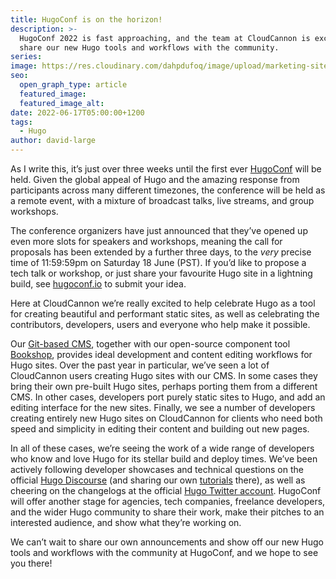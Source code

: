 ```yaml
---
title: HugoConf is on the horizon!
description: >-
  HugoConf 2022 is fast approaching, and the team at CloudCannon is excited to
  share our new Hugo tools and workflows with the community.
series:
image: https://res.cloudinary.com/dahpdufoq/image/upload/marketing-site/hugoconf.jpg
seo:
  open_graph_type: article
  featured_image:
  featured_image_alt:
date: 2022-06-17T05:00:00+1200
tags:
  - Hugo
author: david-large
---
```

As I write this, it’s just over three weeks until the first ever [HugoConf](https://hugoconf.io) will be held. Given the global appeal of Hugo and the amazing response from participants across many different timezones, the conference will be held as a remote event, with a mixture of broadcast talks, live streams, and group workshops.

The conference organizers have just announced that they’ve opened up even more slots for speakers and workshops, meaning the call for proposals has been extended by a further three days, to the *very* precise time of 11:59:59pm on Saturday 18 June (PST). If you’d like to propose a tech talk or workshop, or just share your favourite Hugo site in a lightning build, see [hugoconf.io](https://hugoconf.io) to submit your idea.

Here at CloudCannon we’re really excited to help celebrate Hugo as a tool for creating beautiful and performant static sites, as well as celebrating the contributors, developers, users and everyone who help make it possible.

Our [Git-based CMS](https://cloudcannon.com/git-cms/), together with our open-source component tool [Bookshop](https://github.com/CloudCannon/bookshop), provides ideal development and content editing workflows for Hugo sites. Over the past year in particular, we’ve seen a lot of CloudCannon users creating Hugo sites with our CMS. In some cases they bring their own pre-built Hugo sites, perhaps porting them from a different CMS. In other cases, developers port purely static sites to Hugo, and add an editing interface for the new sites. Finally, we see a number of developers creating entirely new Hugo sites on CloudCannon for clients who need both speed and simplicity in editing their content and building out new pages.

In all of these cases, we’re seeing the work of a wide range of developers who know and love Hugo for its stellar build and deploy times. We’ve been actively following developer showcases and technical questions on the official [Hugo Discourse](https://discourse.gohugo.io/) (and sharing our own [tutorials](https://cloudcannon.com/community/learn/) there), as well as cheering on the changelogs at the official [Hugo Twitter account](https://twitter.com/GoHugoIO). HugoConf will offer another stage for agencies, tech companies, freelance developers, and the wider Hugo community to share their work, make their pitches to an interested audience, and show what they’re working on.

We can’t wait to share our own announcements and show off our new Hugo tools and workflows with the community at HugoConf, and we hope to see you there\!
